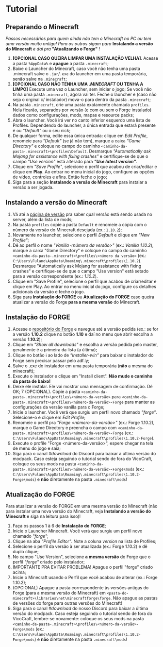 # Tutorial

## Preparando o Minecraft

*Passos necessários para quem ainda não tem o Minecraft no PC ou tem uma versão muito antiga!* *Para os outros sigam para* **Instalando a versão do Minecraft** *e daí pra* **"Atualizando o Forge"** *!*

1. **[OPCIONAL CASO QUEIRA LIMPAR UMA INSTALAÇÃO VELHA]**. Acesse a pasta `%AppData%` e **apague** a pasta `.minecraft`;
2. Baixe o Launcher do Minecraft, caso você não tenha uma pasta .minecraft salve o `.jar`/`.exe` do launcher em uma pasta temporária, senão salve na `.minecraft`;
3. **[OPCIONAL CASO NÃO TENHA UMA *.MINECRAFT* OU TENHA A LIMPO]** Execute uma vez o Launcher, sem iniciar o jogo; Se você não tinha uma pasta `.minecraft`, agora vai ter. Feche o launcher e (caso não seja o orginal c/ instalador) mova-o para dentro da pasta `.minecraft`;
4. Na pasta `.minecraft`, crie uma pasta exatamente chamada `profiles`. Nela ficarão, separados por versão (e com ou sem o Forge instalado) dados como configurações, mods, mapas e resource packs;
5. Abra o launcher. Você irá ver no canto inferior esquerdo uma lista de Profiles. Dependendo do launcher, a única entrada que estará presente é ou *"Default"* ou o seu nick;
6. De qualquer forma, edite essa única entrada: clique em *Edit Profile*, renomeie para *"Default"* (se já não tem), marque a caixa *"Game Directory"* e coloque no campo do caminho `<caminho-da-pasta-.minecraft>\profiles\Default`. Desmarque *"Automatically ask Mojang for assistance with fixing crashes"* e certifique-se de que o campo *"Use version"* está alterado para ***"Use latest version"***.
7. Clique em *"Save Profile"*, selecione o perfil que acabou de criar/editar e clique em **Play**. Ao entrar no menu inicial do jogo, configure as opções de vídeo, controles e afins. Então feche o jogo;
8. Siga para a seção **Instalando a versão do Minecraft** para instalar a versão a ser jogada.


## Instalando a versão do Minecraft

1. Vá até a [página de versão](version.md) pra saber qual versão está sendo usada no server, além da lista de mods;
2. Na pasta `profiles` copie a pasta `Default` e renomeie a cópia com o número da versão do Minecraft desejada (ex.: `1.10.2`);
3. Novamente no launcher, selecione o perfil *Default* e clique em *"New Profile"*;
4. Dê ao perfil o nome *"Vanilla <número da versão>"* (ex.: *Vanilla 1.10.2*), marque a caixa "Game Directory" e coloque no campo do caminho `<caminho-da-pasta-.minecraft>\profiles\<número da versão>` (ex.: `C:\Users\Fulano\AppData\Roaming\.minecraft\profiles\1.10.2`). Desmarque "Automatically ask Mojang for assistance with fixing crashes" e certifique-se de que o campo "Use version" está setado para a versão correspondente (ex.: *1.10.2*).
5. Clique em "Save Profile", selecione o perfil que acabou de criar/editar e clique em Play. Ao entrar no menu inicial do jogo, configure os detalhes adicionais da versão e feche o jogo.
6. Siga para **Instalação do FORGE** ou **Atualização do FORGE** caso queira atualizar a versão do Forge **para a mesma versão** do Minecraft.


## Instalação do FORGE

1. Acesse o [repositório do Forge](http://files.minecraftforge.net) e navegue até a versão pedida (ex.: se for a versão __1.10.2__ clique no botão __1.10__ e daí no menu que abrir escolha a versão __1.10.2__);
2. Clique em *"Show all downloads"* e escolha a versão pedida pelo master, geralmente é a primeira da lista (a última);
3. Clique no botão ℹ️ ao lado de *"Installer-win"* para baixar o instalador do Forge sem precisar passar pelo adf.ly;
4. Salve o .exe do instalador em uma pasta temporária (**não** a mesma do minecraft);
5. Execute o instalador e clique em "Install client". **Não mude o caminho da pasta de baixo!**
6. Deixe ele instalar. Ele vai mostrar uma mensagem de confirmação. Dê OK;
7 (OPCIONAL). Copie a pasta `<caminho-da-pasta-.minecraft>\profiles\<número-da-versão>` para `<caminho-da-pasta-.minecraft>\profiles\<número-da-versão>-Forge` para manter as configurações da versão vanilla para o Forge;
8. Inicie o launcher. Você verá que surgiu um perfil novo chamado *"forge"*. Selecione-o e clique em *Edit Profile*;
9. Renomeie o perfil pra *"Forge <número-da-versão>"* (ex.: Forge 1.10.2), marque o Game Directory e preencha o campo com `<caminho-da-pasta-.minecraft>\profiles\<número-da-versão>-Forge` (ex.: `C:\Users\Fulano\AppData\Roaming\.minecraft\profiles\1.10.2-Forge`).
10. Execute o profile "Forge <número-da-versão>", espere chegar na tela de menu do jogo e saia;
11. Siga para o canal *#download* do Discord para baixar a última versão do modpack. Caso esteja seguindo o tutorial sendo de fora do VicoCraft, coloque os seus mods na pasta `<caminho-da-pasta-.minecraft>\profiles\<número-da-versão>-Forge\mods` (ex.: `C:\Users\Fulano\AppData\Roaming\.minecraft\profiles\1.10.2-Forge\mods`) e **não** diretamente na pasta `.minecraft\mods`!


## Atualização do FORGE

Para atualizar a versão do FORGE em uma mesma versão do Minecraft (não para instalar uma nova versão do Minecraft, veja **Instalando a versão do Minecraft** e siga na leitura para isso)!

1. Faça os passos 1 à 6 de **Instalação do FORGE**;
2. Inicie o Launcher Minecraft. Você verá que surgiu um perfil novo chamado *"forge"*;
3. Clique na aba *"Profile Editor"*. Note a coluna *version* na lista de Profiles;
4. Selecione o perfil da versão à ser atualizada (ex.: Forge 1.10.2) e dê duplo clique;
5. No campo "Use Version", selecione **a mesma versão** do Forge que o perfil *"forge"* criado pelo instalador;
6. IMPORTANTE PRA EVITAR PROBLEMA! Apague o perfil "forge" criado acima;
7. Inicie o Minecraft usando o Perfil que você acabou de alterar (ex.: Forge 1.10.2);
8. (OPCIONAL) Apague a pasta correspondente às versões antigas do Forge (para a mesma versão do Minecraft) em `<pasta-do-minecraft>\libraries\net\minecraftforge\forge`. Não apague as pastas de versões do forge para outras versões do Minecraft!
9. Siga para o canal *#download* do nosso Discord para baixar a última versão do modpack. Caso esteja seguindo o tutorial sendo de fora do VicoCraft, lembre-se novamente: coloque os seus mods na pasta `<caminho-da-pasta-.minecraft>\profiles\<número-da-versão>-Forge\mods` (ex.: `C:\Users\Fulano\AppData\Roaming\.minecraft\profiles\1.10.2-Forge\mods`) e **não** diretamente na pasta `.minecraft\mods`!